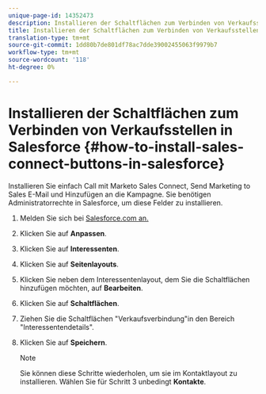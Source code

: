 ```yaml
---
unique-page-id: 14352473
description: Installieren der Schaltflächen zum Verbinden von Verkaufsstellen in Salesforce - Marketing Docs - Produktdokumentation
title: Installieren der Schaltflächen zum Verbinden von Verkaufsstellen in Salesforce
translation-type: tm+mt
source-git-commit: 1dd80b7de801df78ac7dde39002455063f9979b7
workflow-type: tm+mt
source-wordcount: '118'
ht-degree: 0%

---
```



# Installieren der Schaltflächen zum Verbinden von Verkaufsstellen in Salesforce {#how-to-install-sales-connect-buttons-in-salesforce}

Installieren Sie einfach Call mit Marketo Sales Connect, Send Marketing to Sales E-Mail und Hinzufügen an die Kampagne. Sie benötigen Administratorrechte in Salesforce, um diese Felder zu installieren.

1. Melden Sie sich bei [Salesforce.com an.](https://salesforce.com)
1. Klicken Sie auf **Anpassen**.
1. Klicken Sie auf **Interessenten**.
1. Klicken Sie auf **Seitenlayouts**.
1. Klicken Sie neben dem Interessentenlayout, dem Sie die Schaltflächen hinzufügen möchten, auf **Bearbeiten**.
1. Klicken Sie auf **Schaltflächen**.
1. Ziehen Sie die Schaltflächen &quot;Verkaufsverbindung&quot;in den Bereich &quot;Interessentendetails&quot;.
1. Klicken Sie auf **Speichern**.

   >[!NOTE]
   >
   >Sie können diese Schritte wiederholen, um sie im Kontaktlayout zu installieren. Wählen Sie für Schritt 3 unbedingt **Kontakte**.
